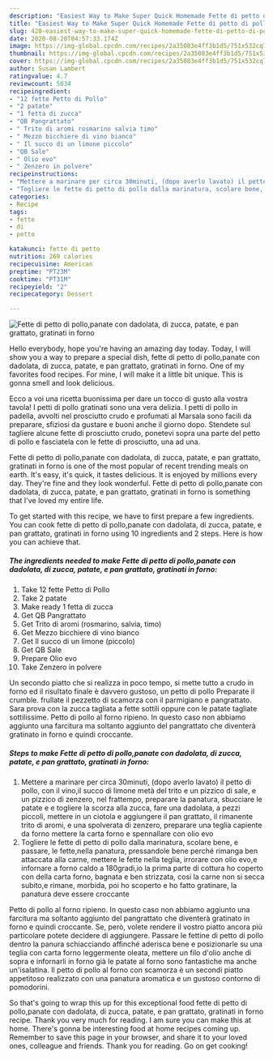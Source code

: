 ```yaml
---
description: "Easiest Way to Make Super Quick Homemade Fette di petto di pollo,panate con dadolata, di zucca, patate, e pan grattato, gratinati in forno"
title: "Easiest Way to Make Super Quick Homemade Fette di petto di pollo,panate con dadolata, di zucca, patate, e pan grattato, gratinati in forno"
slug: 420-easiest-way-to-make-super-quick-homemade-fette-di-petto-di-pollo-panate-con-dadolata-di-zucca-patate-e-pan-grattato-gratinati-in-forno
date: 2020-08-28T04:57:33.174Z
image: https://img-global.cpcdn.com/recipes/2a35083e4ff3b1d5/751x532cq70/fette-di-petto-di-pollopanate-con-dadolata-di-zucca-patate-e-pan-grattato-gratinati-in-forno-recipe-main-photo.jpg
thumbnail: https://img-global.cpcdn.com/recipes/2a35083e4ff3b1d5/751x532cq70/fette-di-petto-di-pollopanate-con-dadolata-di-zucca-patate-e-pan-grattato-gratinati-in-forno-recipe-main-photo.jpg
cover: https://img-global.cpcdn.com/recipes/2a35083e4ff3b1d5/751x532cq70/fette-di-petto-di-pollopanate-con-dadolata-di-zucca-patate-e-pan-grattato-gratinati-in-forno-recipe-main-photo.jpg
author: Susan Lambert
ratingvalue: 4.7
reviewcount: 5034
recipeingredient:
- "12 fette Petto di Pollo"
- "2 patate"
- "1 fetta di zucca"
- "QB Pangrattato"
- " Trito di aromi rosmarino salvia timo"
- " Mezzo bicchiere di vino bianco"
- " Il succo di un limone piccolo"
- "QB Sale"
- " Olio evo"
- " Zenzero in polvere"
recipeinstructions:
- "Mettere a marinare per circa 30minuti, (dopo averlo lavato) il petto di pollo, con il vino,il succo di limone metà del trito e un pizzico di sale, e un pizzico di zenzero, nel frattempo, preparare la panatura, sbucciare le patate e e togliere la scorza alla zucca, fare una dadolata, a pezzi piccoli, mettere in un ciotola e aggiungere il pan grattato, il rimanente trito di aromi, e una spolverata di zenzero, preparare una teglia capiente da forno mettere la carta forno e spennallare con olio evo"
- "Togliere le fette di petto di pollo dalla marinatura, scolare bene, e passare, le fette,nella panatura, pressandole bene perché rimanga ben attaccata alla carne, mettere le fette nella teglia, irrorare con olio evo,e infornare a forno caldo a 180gradi,io la prima parte di cottura ho coperto con della carta forno, bagnata e ben strizzata, cosi la carne non si secca subito,e rimane, morbida, poi ho scoperto e ho fatto gratinare, la panatura deve essere croccante"
categories:
- Recipe
tags:
- fette
- di
- petto

katakunci: fette di petto 
nutrition: 269 calories
recipecuisine: American
preptime: "PT23M"
cooktime: "PT31M"
recipeyield: "2"
recipecategory: Dessert

---
```



![Fette di petto di pollo,panate con dadolata, di zucca, patate, e pan grattato, gratinati in forno](https://img-global.cpcdn.com/recipes/2a35083e4ff3b1d5/751x532cq70/fette-di-petto-di-pollopanate-con-dadolata-di-zucca-patate-e-pan-grattato-gratinati-in-forno-recipe-main-photo.jpg)

Hello everybody, hope you're having an amazing day today. Today, I will show you a way to prepare a special dish, fette di petto di pollo,panate con dadolata, di zucca, patate, e pan grattato, gratinati in forno. One of my favorites food recipes. For mine, I will make it a little bit unique. This is gonna smell and look delicious.

Ecco a voi una ricetta buonissima per dare un tocco di gusto alla vostra tavola! I petti di pollo gratinati sono una vera delizia. I petti di pollo in padella, avvolti nel prosciutto crudo e profumati al Marsala sono facili da preparare, sfiziosi da gustare e buoni anche il giorno dopo. Stendete sul tagliere alcune fette di prosciutto crudo, ponetevi sopra una parte del petto di pollo e fasciatela con le fette di prosciutto, una ad una.

Fette di petto di pollo,panate con dadolata, di zucca, patate, e pan grattato, gratinati in forno is one of the most popular of recent trending meals on earth. It's easy, it's quick, it tastes delicious. It is enjoyed by millions every day. They're fine and they look wonderful. Fette di petto di pollo,panate con dadolata, di zucca, patate, e pan grattato, gratinati in forno is something that I've loved my entire life.


To get started with this recipe, we have to first prepare a few ingredients. You can cook fette di petto di pollo,panate con dadolata, di zucca, patate, e pan grattato, gratinati in forno using 10 ingredients and 2 steps. Here is how you can achieve that.

<!--inarticleads1-->

##### The ingredients needed to make Fette di petto di pollo,panate con dadolata, di zucca, patate, e pan grattato, gratinati in forno:

1. Take 12 fette Petto di Pollo
1. Take 2 patate
1. Make ready 1 fetta di zucca
1. Get QB Pangrattato
1. Get  Trito di aromi (rosmarino, salvia, timo)
1. Get  Mezzo bicchiere di vino bianco
1. Get  Il succo di un limone (piccolo)
1. Get QB Sale
1. Prepare  Olio evo
1. Take  Zenzero in polvere


Un secondo piatto che si realizza in poco tempo, si mette tutto a crudo in forno ed il risultato finale è davvero gustoso, un petto di pollo Preparate il crumble. frullate il pezzetto di scamorza con il parmigiano e pangrattato. Sara prova con la zucca tagliata a fette sottili oppure con le patate tagliate sottilissime. Petto di pollo al forno ripieno. In questo caso non abbiamo aggiunto una farcitura ma soltanto aggiunto del pangrattato che diventerà gratinato in forno e quindi croccante. 

<!--inarticleads2-->

##### Steps to make Fette di petto di pollo,panate con dadolata, di zucca, patate, e pan grattato, gratinati in forno:

1. Mettere a marinare per circa 30minuti, (dopo averlo lavato) il petto di pollo, con il vino,il succo di limone metà del trito e un pizzico di sale, e un pizzico di zenzero, nel frattempo, preparare la panatura, sbucciare le patate e e togliere la scorza alla zucca, fare una dadolata, a pezzi piccoli, mettere in un ciotola e aggiungere il pan grattato, il rimanente trito di aromi, e una spolverata di zenzero, preparare una teglia capiente da forno mettere la carta forno e spennallare con olio evo
1. Togliere le fette di petto di pollo dalla marinatura, scolare bene, e passare, le fette,nella panatura, pressandole bene perché rimanga ben attaccata alla carne, mettere le fette nella teglia, irrorare con olio evo,e infornare a forno caldo a 180gradi,io la prima parte di cottura ho coperto con della carta forno, bagnata e ben strizzata, cosi la carne non si secca subito,e rimane, morbida, poi ho scoperto e ho fatto gratinare, la panatura deve essere croccante


Petto di pollo al forno ripieno. In questo caso non abbiamo aggiunto una farcitura ma soltanto aggiunto del pangrattato che diventerà gratinato in forno e quindi croccante. Se, però, volete rendere il vostro piatto ancora più particolare potete decidere di aggiungere. Passare le fettine di petto di pollo dentro la panura schiacciando affinché aderisca bene e posizionarle su una teglia con carta forno leggermente oleata, mettere un filo d&#39;olio anche di sopra e infornarli in forno già le patate al forno sono fantastiche ma anche un&#39;isalatina. Il petto di pollo al forno con scamorza è un secondi piatto appetitoso realizzato con una panatura aromatica e un gustoso contorno di pomodorini. 

So that's going to wrap this up for this exceptional food fette di petto di pollo,panate con dadolata, di zucca, patate, e pan grattato, gratinati in forno recipe. Thank you very much for reading. I am sure you can make this at home. There's gonna be interesting food at home recipes coming up. Remember to save this page in your browser, and share it to your loved ones, colleague and friends. Thank you for reading. Go on get cooking!
